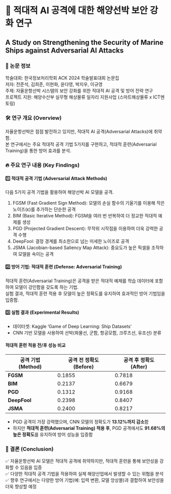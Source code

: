 # 🚢 적대적 AI 공격에 대한 해양선박 보안 강화 연구
## A Study on Strengthening the Security of Marine Ships against Adversarial AI Attacks

### 📄 논문 정보
학술대회: 한국정보처리학회 ACK 2024 학술발표대회 논문집  <br/>
저자: 전준석, 김희준, 이현화, 윤다영, 박지우, 이규영  <br/>
주제: 자율운항선박 시스템의 보안 강화를 위한 적대적 AI 공격 및 방어 전략 연구  <br/>
프로젝트 지원: 해양수산부 실무형 해상물류 일자리 지원사업 (스마트해상물류 x ICT멘토링)  <br/>

### 🛠 연구 개요 (Overview)
자율운항선박은 점점 발전하고 있지만, 적대적 AI 공격(Adversarial Attacks)에 취약함.  <br/>
본 연구에서는 주요 적대적 공격 기법 5가지를 구현하고, 적대적 훈련(Adversarial Training)을 통한 방어 효과를 분석.  <br/>

### 🔥 주요 연구 내용 (Key Findings)
#### 1️⃣ 적대적 공격 기법 (Adversarial Attack Methods)
다음 5가지 공격 기법을 활용하여 해양선박 AI 모델을 공격.  <br/>
1. FGSM (Fast Gradient Sign Method):	모델의 손실 함수의 기울기를 이용해 작은 노이즈(ε)를 추가하는 단순한 공격  <br/>
2. BIM (Basic Iterative Method):	FGSM을 여러 번 반복하여 더 정교한 적대적 예제를 생성  <br/>
3. PGD (Projected Gradient Descent):	무작위 시작점을 이용하여 더욱 강력한 공격 수행  <br/>
4. DeepFool:	결정 경계를 최소한으로 넘는 미세한 노이즈로 공격  <br/>
5. JSMA (Jacobian-based Saliency Map Attack):	중요도가 높은 픽셀을 조작하여 모델을 속이는 공격  <br/>
#### 2️⃣ 방어 기법: 적대적 훈련 (Defense: Adversarial Training)
적대적 훈련(Adversarial Training)은 공격을 받은 적대적 예제를 학습 데이터에 포함하여 모델이 강인함을 갖도록 하는 기법.  <br/>
실험 결과, 적대적 훈련 적용 후 모델이 높은 정확도를 유지하여 효과적인 방어 기법임을 입증함.  <br/>
#### 3️⃣ 실험 결과 (Experimental Results)
- 데이터셋: Kaggle ‘Game of Deep Learning: Ship Datasets’  <br/>
- CNN 기반 모델을 사용하여 선박(화물선, 군함, 항공모함, 크루즈선, 유조선) 분류  <br/>

#### 적대적 훈련 적용 전/후 성능 비교
| 공격 기법 (Method) | 공격 전 정확도 (Before) | 공격 후 정확도 (After) |
|-------------------|----------------------|----------------------|
| **FGSM**        | 0.1855               | 0.7818               |
| **BIM**         | 0.2137               | 0.6679               |
| **PGD**         | 0.1312               | 0.9168               |
| **DeepFool**    | 0.2398               | 0.8407               |
| **JSMA**        | 0.2400               | 0.8217               |

- PGD 공격이 가장 강력했으며, CNN 모델의 정확도가 **13.12%까지 감소**함  
- 하지만 **적대적 훈련(Adversarial Training) 적용 후**, PGD 공격에서도 **91.68%의 높은 정확도**를 유지하여 방어 성능을 입증함

### 📌 결론 (Conclusion)
✅ 자율운항선박 AI 모델은 적대적 공격에 취약하지만, 적대적 훈련을 통해 보안성을 강화할 수 있음을 입증 <br/>
✅ 다양한 적대적 공격 기법을 적용하여 실제 해양산업에서 발생할 수 있는 위협을 분석  <br/>
✅ 향후 연구에서는 다양한 방어 기법(예: 입력 변환, 모델 앙상블)과 결합하여 보안성을 더욱 향상할 예정 
